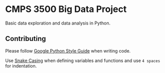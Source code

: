 
# CMPS 3500 Big Data Project

Basic data exploration and data analysis in Python.


## Contributing

Please follow [Google Python Style Guide](https://google.github.io/styleguide/pyguide.html) when writing code.

Use [Snake Casing](https://en.wikipedia.org/wiki/Snake_case) when defining variables and functions and use `4 spaces` for indentation. 